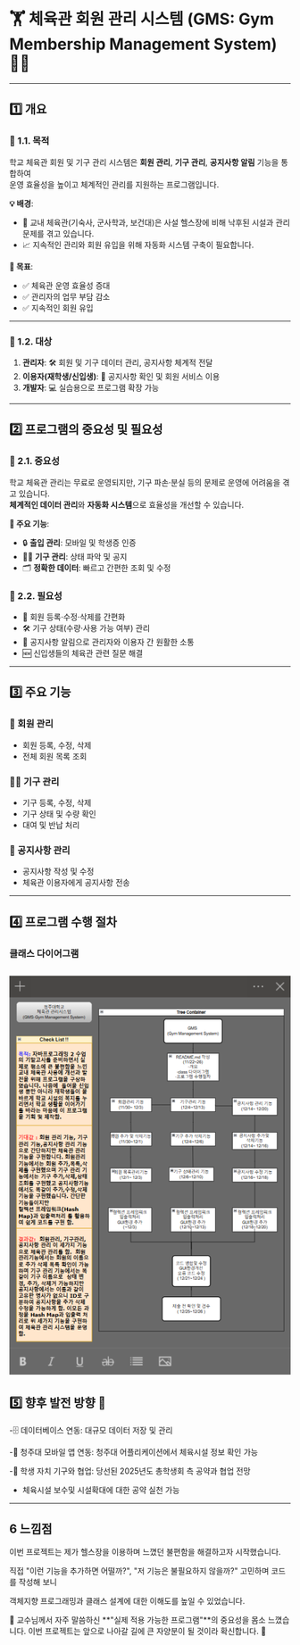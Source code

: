 
# 🏋️ 체육관 회원 관리 시스템 (GMS: Gym Membership Management System) 🏋️‍♀️

---

## 1️⃣ 개요  

### 🎯 1.1. 목적  
학교 체육관 회원 및 기구 관리 시스템은 **회원 관리**, **기구 관리**, **공지사항 알림** 기능을 통합하여  
운영 효율성을 높이고 체계적인 관리를 지원하는 프로그램입니다.  

**💡 배경**:  
- 🏫 교내 체육관(기숙사, 군사학과, 보건대)은 사설 헬스장에 비해 낙후된 시설과 관리 문제를 겪고 있습니다.  
- 📈 지속적인 관리와 회원 유입을 위해 자동화 시스템 구축이 필요합니다.  

**📌 목표**:  
- ✅ 체육관 운영 효율성 증대  
- ✅ 관리자의 업무 부담 감소  
- ✅ 지속적인 회원 유입  

---

### 👥 1.2. 대상  

1. **관리자**: 🛠️ 회원 및 기구 데이터 관리, 공지사항 체계적 전달  
2. **이용자(재학생/신입생)**: 📢 공지사항 확인 및 회원 서비스 이용  
3. **개발자**: 💻 실습용으로 프로그램 확장 가능  

---

## 2️⃣ 프로그램의 중요성 및 필요성  

### 🔑 2.1. 중요성  

 학교 체육관 관리는 무료로 운영되지만, 기구 파손·분실 등의 문제로 운영에 어려움을 겪고 있습니다.  
**체계적인 데이터 관리**와 **자동화 시스템**으로 효율성을 개선할 수 있습니다.  

**💼 주요 기능**:  
- 🔒 **출입 관리**: 모바일 및 학생증 인증  
- 🏋️‍♂️ **기구 관리**: 상태 파악 및 공지  
- 🗂️ **정확한 데이터**: 빠르고 간편한 조회 및 수정  

### 🔧 2.2. 필요성  
- 📝 회원 등록·수정·삭제를 간편화  
- 🛠️ 기구 상태(수량·사용 가능 여부) 관리  
- 📢 공지사항 알림으로 관리자와 이용자 간 원활한 소통  
- 🆕 신입생들의 체육관 관련 질문 해결  

---

## 3️⃣ 주요 기능  

### 👤 회원 관리  
- 회원 등록, 수정, 삭제  
- 전체 회원 목록 조회  

### 🏋️‍♀️ 기구 관리  
- 기구 등록, 수정, 삭제  
- 기구 상태 및 수량 확인  
- 대여 및 반납 처리  

### 📢 공지사항 관리  
- 공지사항 작성 및 수정  
- 체육관 이용자에게 공지사항 전송  

---

## 4️⃣ 프로그램 수행 절차


### 클래스 다이어그램


![alt text](image.png)
---

## 5️⃣ 향후 발전 방향 🚀

-🗄️ 데이터베이스 연동: 대규모 데이터 저장 및 관리

-📱 청주대 모바일 앱 연동: 청주대 어플리케이션에서 체육시설 정보 확인 가능

-📱 학생 자치 기구와 협업: 당선된 2025년도 총학생회 측 공약과 협업 전망 
-    체육시설 보수및 시설확대에 대한 공약 실천 가능  

---

## 6️ 느낌점
이번 프로젝트는 제가 헬스장을 이용하며 느꼈던 불편함을 해결하고자 시작했습니다.

직접 "이런 기능을 추가하면 어떨까?",
 "저 기능은 불필요하지 않을까?" 
 고민하며 코드를 작성해 보니

객체지향 프로그래밍과 클래스 설계에 대한 이해도를 높일 수 있었습니다.

📘 교수님께서 자주 말씀하신 **"실제 적용 가능한 프로그램"**의 중요성을 몸소 느꼈습니다.
이번 프로젝트는 앞으로 나아갈 길에 큰 자양분이 될 것이라 확신합니다. 💪

